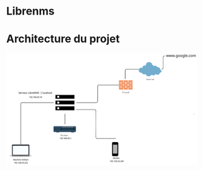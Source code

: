 # Librenms 

# Architecture du projet

<p align="center">
 <img src="Architecture.png"></br>
</p></br>
